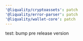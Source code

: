 ```yaml
---
'@liquality/cryptoassets': patch
'@liquality/error-parser': patch
'@liquality/wallet-core': patch
---
```


test: bump pre release version
